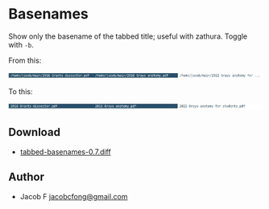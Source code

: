 Basenames
=============
Show only the basename of the tabbed title; useful with zathura.
Toggle with `-b`.

From this:

![longnames_screenshot](longnames.jpg)

To this:

![basenames_screenshot](basenames.jpg)


Download
--------
* [tabbed-basenames-0.7.diff](tabbed-basenames-0.7.diff)

Author
------
* Jacob F <jacobcfong@gmail.com>

